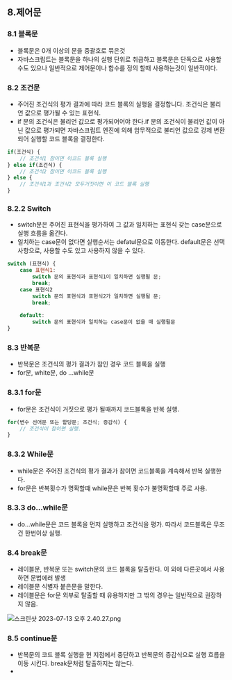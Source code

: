 ## 8.제어문

### 8.1 블록문
- 블록문은 0개 이상의 문을 중괄호로 묶은것
- 자바스크립트는 블록문을 하나의 실행 단위로 취급하고 블록문은 단독으로 사용할 수도 있으나 일반적으로 제어문이나 함수를 정의 할때 사용하는것이 일반적이다.


### 8.2 조건문
- 주어진 조건식의 평가 결과에 따라 코드 블록의 실행을 결정합니다. 조건식은 불리언 값으로 평가될 수 있는 표현식.
- if 문의 조건식은 불리언 값으로 평가되어어야 한다.if 문의 조건식이 불리언 값이 아닌 값으로 평가되면 자바스크립트 엔진에 의해 암무적으로 불리언 값으로 강제 변환되어 실행할 코드 블록을 결정한다.




```js
if(조건식) {
    // 조건식1 참이면 이코드 블록 실행
} else if(조건식) {
    // 조건식2 참이면 이코드 블록 실행
} else {
    // 조건식1과 조건식2 모두거짓이면 이 코드 블록 실행
}
```

### 8.2.2 Switch
- switch문은 주어진 표현식을 평가하여 그 값과 일치하는 표현식 갖는 case문으로 실행 흐름을 옮긴다.
- 일치하는 case문이 없다면 실행순서는 defatul문으로 이동한다. default문은 선택사항으로, 사용할 수도 있고 사용하지 않을 수 있다.


```js
switch (표현식) {
    case 표현식1:
        switch 문의 표현식과 표현식1이 일치하면 실행될 문;
        break;
    case 표현식2
        switch 문의 표현식과 표현식2가 일치하면 실행될 문;
        break;
        
    default:
        switch 문의 표현식과 일치하는 case문이 없을 때 실행될문
}
```

### 8.3 반복문
- 반복문은 조건식의 평가 결과가 참인 경우 코드 블록을 실행
- for문, white문, do ...while문

### 8.3.1 for문
- for문은 조건식이 거짓으로 평가 될때까지 코드블록을 반복 실행.
```js
for(변수 선어문 또는 할당문; 조건식; 증감식) {
    // 조건식이 참이면 실행.
}
```

### 8.3.2 While문
- while문은 주어진 조건식의 평가 결과가 참이면 코드블록을 계속해서 반복 실행한다.
- for문은 반복횟수가 명확할떄 while문은 반복 횟수가 불명확할때 주로 사용.

### 8.3.3 do...while문
- do...while문은 코드 블록을 먼저 실행하고 조건식을 평가. 따라서 코드블록은 무조건 한번이상 실행.


### 8.4 break문

- 레이블문, 반복문 또는 switch문의 코드 블록을 탈출한다. 이 외에 다른곳에서 사용하면 문법에러 발생
- 레이블문 식별자 붙은문을 말한다.
- 레이블문은 for문 외부로 탈출할 때 유용하지만 그 밖의 경우는 일반적으로 권장하지 않음.

![스크린샷 2023-07-13 오후 2.40.27.png](..%2F..%2F..%2F..%2F..%2Fvar%2Ffolders%2F0l%2Fxt1n2hw95pbck3jvgpk9lp840000gn%2FT%2FTemporaryItems%2FNSIRD_screencaptureui_MN6cpP%2F%EC%8A%A4%ED%81%AC%EB%A6%B0%EC%83%B7%202023-07-13%20%EC%98%A4%ED%9B%84%202.40.27.png)


### 8.5 continue문
- 반복문의 코드 블록 실행을 현 지점에서 중단하고 반복문의 증감식으로 실행 흐름을 이동 시킨다. break문처럼 탈출하지는 않는다.
- 
